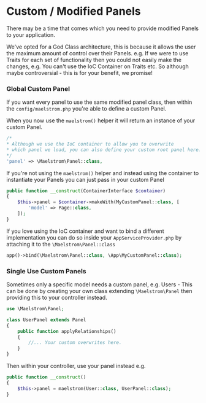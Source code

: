 # Custom / Modified Panels

There may be a time that comes which you need to provide modified Panels to your application.

We've opted for a God Class architecture, this is because it allows the user the maximum amount of control over their Panels. e.g. If we were to use Traits for each set of functionality then you could not easily make the changes, e.g. You can't use the IoC Container on Traits etc. So although maybe controversial - this is for your benefit, we promise!

### Global Custom Panel

If you want every panel to use the same modified panel class, then within the `config/maelstrom.php` you're able to define a custom Panel.

When you now use the `maelstrom()` helper it will return an instance of your custom Panel.

```php
/*
* Although we use the IoC container to allow you to overwrite
* which panel we load, you can also define your custom root panel here.
*/
'panel' => \Maelstrom\Panel::class,
```

If you're not using the `maelstrom()` helper and instead using the container to instantiate your Panels you can just pass in your custom Panel

```php
public function __construct(ContainerInterface $container)
{
    $this->panel = $container->makeWith(MyCustomPanel::class, [
        'model' => Page::class,
    ]);
}
```

If you love using the IoC container and want to bind a different implementation you can do so inside your `AppServiceProvider.php` by attaching it to the `\Maelstrom\Panel::class`

```php
app()->bind(\Maelstrom\Panel::class, \App\MyCustomPanel::class);
```

### Single Use Custom Panels

Sometimes only a specific model needs a custom panel, e.g. Users - This can be done by creating your own class extending `\Maelstrom\Panel` then providing this to your controller instead.

```php
use \Maelstrom\Panel;

class UserPanel extends Panel
{
    public function applyRelationships()
    {
        //... Your custom overwrites here.
    }
}
```

Then within your controller, use your panel instead e.g.

```php
public function __construct()
{
    $this->panel = maelstrom(User::class, UserPanel::class);
}
```
